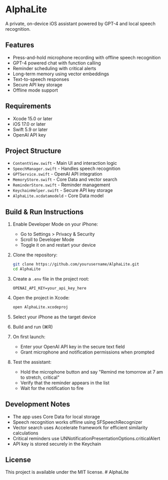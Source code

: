 # AlphaLite

A private, on-device iOS assistant powered by GPT-4 and local speech recognition.

## Features

- Press-and-hold microphone recording with offline speech recognition
- GPT-4 powered chat with function calling
- Reminder scheduling with critical alerts
- Long-term memory using vector embeddings
- Text-to-speech responses
- Secure API key storage
- Offline mode support

## Requirements

- Xcode 15.0 or later
- iOS 17.0 or later
- Swift 5.9 or later
- OpenAI API key

## Project Structure

- `ContentView.swift` - Main UI and interaction logic
- `SpeechManager.swift` - Handles speech recognition
- `GPTService.swift` - OpenAI API integration
- `MemoryStore.swift` - Core Data and vector search
- `ReminderStore.swift` - Reminder management
- `KeychainHelper.swift` - Secure API key storage
- `AlphaLite.xcdatamodeld` - Core Data model

## Build & Run Instructions

1. Enable Developer Mode on your iPhone:
   - Go to Settings > Privacy & Security
   - Scroll to Developer Mode
   - Toggle it on and restart your device

2. Clone the repository:
   ```bash
   git clone https://github.com/yourusername/AlphaLite.git
   cd AlphaLite
   ```

3. Create a `.env` file in the project root:
   ```
   OPENAI_API_KEY=your_api_key_here
   ```

4. Open the project in Xcode:
   ```bash
   open AlphaLite.xcodeproj
   ```

5. Select your iPhone as the target device

6. Build and run (⌘R)

7. On first launch:
   - Enter your OpenAI API key in the secure text field
   - Grant microphone and notification permissions when prompted

8. Test the assistant:
   - Hold the microphone button and say "Remind me tomorrow at 7 am to stretch, critical"
   - Verify that the reminder appears in the list
   - Wait for the notification to fire

## Development Notes

- The app uses Core Data for local storage
- Speech recognition works offline using SFSpeechRecognizer
- Vector search uses Accelerate framework for efficient similarity calculations
- Critical reminders use UNNotificationPresentationOptions.criticalAlert
- API key is stored securely in the Keychain

## License

This project is available under the MIT license. #   A l p h a L i t e  
 